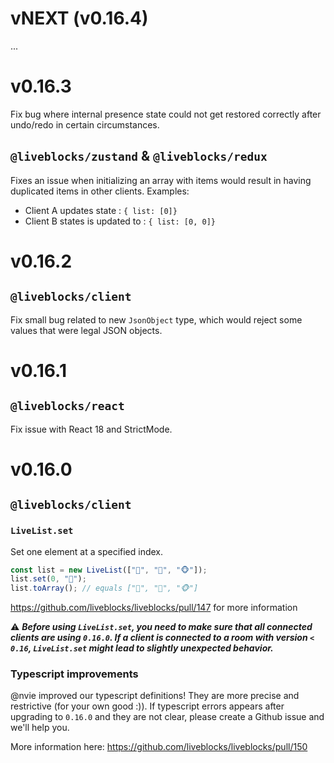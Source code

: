 # vNEXT (v0.16.4)

...

# v0.16.3

Fix bug where internal presence state could not get restored correctly after
undo/redo in certain circumstances.

## `@liveblocks/zustand` & `@liveblocks/redux`

Fixes an issue when initializing an array with items would result in having duplicated items in other clients.
Examples:

- Client A updates state : `{ list: [0]}`
- Client B states is updated to : `{ list: [0, 0]}`

# v0.16.2

## `@liveblocks/client`

Fix small bug related to new `JsonObject` type, which would reject some values
that were legal JSON objects.

# v0.16.1

## `@liveblocks/react`

Fix issue with React 18 and StrictMode.

# v0.16.0

## `@liveblocks/client`

### `LiveList.set`

Set one element at a specified index.

```typescript
const list = new LiveList(["🦁", "🦊", "🐵"]);
list.set(0, "🐺");
list.toArray(); // equals ["🐺", "🦊", "🐵"]
```

https://github.com/liveblocks/liveblocks/pull/147 for more information

⚠️ **_Before using `LiveList.set`, you need to make sure that all connected
clients are using `0.16.0`. If a client is connected to a room with version
`< 0.16`, `LiveList.set` might lead to slightly unexpected behavior._**

### Typescript improvements

@nvie improved our typescript definitions! They are more precise and
restrictive (for your own good :)). If typescript errors appears after
upgrading to `0.16.0` and they are not clear, please create a Github issue and
we'll help you.

More information here: https://github.com/liveblocks/liveblocks/pull/150
